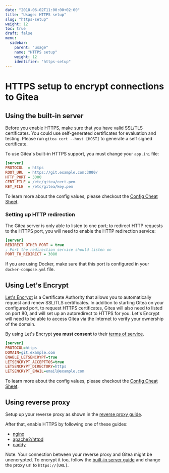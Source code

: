 ```yaml
---
date: "2018-06-02T11:00:00+02:00"
title: "Usage: HTTPS setup"
slug: "https-setup"
weight: 12
toc: true
draft: false
menu:
  sidebar:
    parent: "usage"
    name: "HTTPS setup"
    weight: 12
    identifier: "https-setup"
---
```


# HTTPS setup to encrypt connections to Gitea

## Using the built-in server

Before you enable HTTPS, make sure that you have valid SSL/TLS certificates.
You could use self-generated certificates for evaluation and testing. Please run `gitea cert --host [HOST]` to generate a self signed certificate.

To use Gitea's built-in HTTPS support, you must change your `app.ini` file:

```ini
[server]
PROTOCOL  = https
ROOT_URL  = https://git.example.com:3000/
HTTP_PORT = 3000
CERT_FILE = /etc/gitea/cert.pem
KEY_FILE  = /etc/gitea/key.pem
```

To learn more about the config values, please checkout the [Config Cheat Sheet](../config-cheat-sheet#server).

### Setting up HTTP redirection

The Gitea server is only able to listen to one port; to redirect HTTP requests to the HTTPS port, you will need to enable the HTTP redirection service:

```ini
[server]
REDIRECT_OTHER_PORT = true
; Port the redirection service should listen on
PORT_TO_REDIRECT = 3080
```

If you are using Docker, make sure that this port is configured in your `docker-compose.yml` file.

## Using Let's Encrypt

[Let's Encrypt](https://letsencrypt.org/) is a Certificate Authority that allows you to automatically request and renew SSL/TLS certificates. In addition to starting Gitea on your configured port, to request HTTPS certificates, Gitea will also need to listed on port 80, and will set up an autoredirect to HTTPS for you. Let's Encrypt will need to be able to access Gitea via the Internet to verify your ownership of the domain.

By using Let's Encrypt **you must consent** to their [terms of service](https://letsencrypt.org/documents/LE-SA-v1.2-November-15-2017.pdf).

```ini
[server]
PROTOCOL=https
DOMAIN=git.example.com
ENABLE_LETSENCRYPT=true
LETSENCRYPT_ACCEPTTOS=true
LETSENCRYPT_DIRECTORY=https
LETSENCRYPT_EMAIL=email@example.com
```

To learn more about the config values, please checkout the [Config Cheat Sheet](../config-cheat-sheet#server).

## Using reverse proxy

Setup up your reverse proxy as shown in the [reverse proxy guide](../reverse-proxies).

After that, enable HTTPS by following one of these guides:

* [nginx](https://nginx.org/en/docs/http/configuring_https_servers.html)
* [apache2/httpd](https://httpd.apache.org/docs/2.4/ssl/ssl_howto.html)
* [caddy](https://caddyserver.com/docs/tls)

Note: Your connection between your reverse proxy and Gitea might be unencrypted. To encrypt it too, follow the [built-in server guide](#using-built-in-server) and change
the proxy url to `https://[URL]`.
